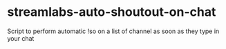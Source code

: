 # streamlabs-auto-shoutout-on-chat
Script to perform automatic !so on a list of channel as soon as they type in your chat
